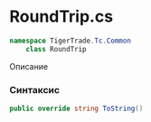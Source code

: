 
# RoundTrip.cs
```csharp
namespace TigerTrade.Tc.Common  
    class RoundTrip
```

Описание

### Синтаксис
```csharp
public override string ToString()
```


                    
                    